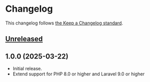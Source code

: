 # Changelog

This changelog follows [the Keep a Changelog standard](https://keepachangelog.com).


## [Unreleased](https://github.com/johan-boshoff/blade-car-makes-icons/compare/1.0.0...main)


## 1.0.0 (2025-03-22)

* Initial release.
* Extend support for PHP 8.0 or higher and Laravel 9.0 or higher
